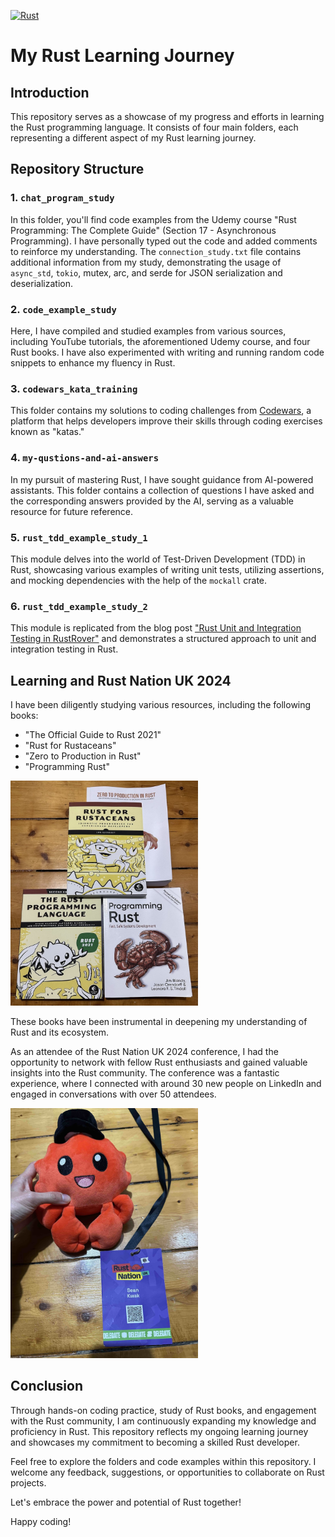 [![Rust](https://github.com/cosmir17/seank-rust-study-codes/actions/workflows/rust.yml/badge.svg)](https://github.com/cosmir17/seank-rust-study-codes/actions/workflows/rust.yml)

# My Rust Learning Journey

## Introduction

This repository serves as a showcase of my progress and efforts in learning the Rust programming language. It consists of four main folders, each representing a different aspect of my Rust learning journey.

## Repository Structure

### 1. `chat_program_study`

In this folder, you'll find code examples from the Udemy course "Rust Programming: The Complete Guide" (Section 17 - Asynchronous Programming). I have personally typed out the code and added comments to reinforce my understanding. The `connection_study.txt` file contains additional information from my study, demonstrating the usage of `async_std`, `tokio`, mutex, arc, and serde for JSON serialization and deserialization.

### 2. `code_example_study`

Here, I have compiled and studied examples from various sources, including YouTube tutorials, the aforementioned Udemy course, and four Rust books. I have also experimented with writing and running random code snippets to enhance my fluency in Rust.

### 3. `codewars_kata_training`

This folder contains my solutions to coding challenges from [Codewars](https://www.codewars.com/), a platform that helps developers improve their skills through coding exercises known as "katas."

### 4. `my-qustions-and-ai-answers`

In my pursuit of mastering Rust, I have sought guidance from AI-powered assistants. This folder contains a collection of questions I have asked and the corresponding answers provided by the AI, serving as a valuable resource for future reference.

### 5. `rust_tdd_example_study_1`

This module delves into the world of Test-Driven Development (TDD) in Rust, showcasing various examples of writing unit tests, utilizing assertions, and mocking dependencies with the help of the `mockall` crate.

### 6. `rust_tdd_example_study_2`

This module is replicated from the blog post ["Rust Unit and Integration Testing in RustRover"](https://blog.jetbrains.com/rust/2024/04/02/rust-unit-and-integration-testing-in-rustrover) and demonstrates a structured approach to unit and integration testing in Rust.

## Learning and Rust Nation UK 2024

I have been diligently studying various resources, including the following books:

- "The Official Guide to Rust 2021"
- "Rust for Rustaceans"
- "Zero to Production in Rust"
- "Programming Rust"

<img src="github_readme_images/rust_books.jpeg" width='300'>

These books have been instrumental in deepening my understanding of Rust and its ecosystem.

As an attendee of the Rust Nation UK 2024 conference, I had the opportunity to network with fellow Rust enthusiasts and gained valuable insights into the Rust community. The conference was a fantastic experience, where I connected with around 30 new people on LinkedIn and engaged in conversations with over 50 attendees.

<img src="github_readme_images/rust_nation_uk_seank.jpg" width='300'>

## Conclusion

Through hands-on coding practice, study of Rust books, and engagement with the Rust community, I am continuously expanding my knowledge and proficiency in Rust. This repository reflects my ongoing learning journey and showcases my commitment to becoming a skilled Rust developer.

Feel free to explore the folders and code examples within this repository. I welcome any feedback, suggestions, or opportunities to collaborate on Rust projects.

Let's embrace the power and potential of Rust together!

Happy coding!
